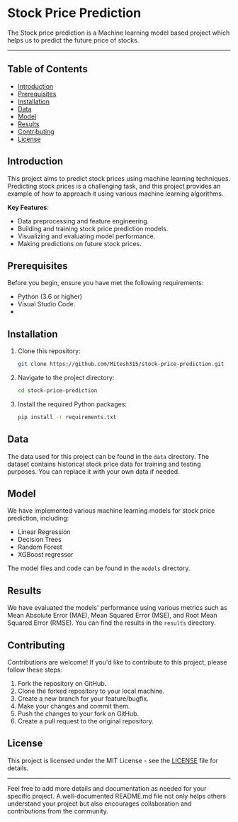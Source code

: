 # Stock Price Prediction
The Stock price prediction is a Machine learning model based project which helps us to predict the future price of stocks.

---

## Table of Contents

- [Introduction](#introduction)
- [Prerequisites](#prerequisites)
- [Installation](#installation)
- [Data](#data)
- [Model](#model)
- [Results](#results)
- [Contributing](#contributing)
- [License](#license)

## Introduction

This project aims to predict stock prices using machine learning techniques. Predicting stock prices is a challenging task, and this project provides an example of how to approach it using various machine learning algorithms.

**Key Features**:
- Data preprocessing and feature engineering.
- Building and training stock price prediction models.
- Visualizing and evaluating model performance.
- Making predictions on future stock prices.

## Prerequisites

Before you begin, ensure you have met the following requirements:

- Python (3.6 or higher)
- Visual Studio Code.
- 

## Installation

1. Clone this repository:

   ```bash
   git clone https://github.com/Mitesh315/stock-price-prediction.git
   ```

2. Navigate to the project directory:

   ```bash
   cd stock-price-prediction
   ```

3. Install the required Python packages:

   ```bash
   pip install -r requirements.txt
   ```

## Data

The data used for this project can be found in the `data` directory. The dataset contains historical stock price data for training and testing purposes. You can replace it with your own data if needed.

## Model

We have implemented various machine learning models for stock price prediction, including:

- Linear Regression
- Decision Trees
- Random Forest
- XGBoost regressor

The model files and code can be found in the `models` directory.

## Results

We have evaluated the models' performance using various metrics such as Mean Absolute Error (MAE), Mean Squared Error (MSE), and Root Mean Squared Error (RMSE). You can find the results in the `results` directory.

## Contributing

Contributions are welcome! If you'd like to contribute to this project, please follow these steps:

1. Fork the repository on GitHub.
2. Clone the forked repository to your local machine.
3. Create a new branch for your feature/bugfix.
4. Make your changes and commit them.
5. Push the changes to your fork on GitHub.
6. Create a pull request to the original repository.

## License

This project is licensed under the MIT License - see the [LICENSE](LICENSE) file for details.

---

Feel free to add more details and documentation as needed for your specific project. A well-documented README.md file not only helps others understand your project but also encourages collaboration and contributions from the community.
